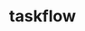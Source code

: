 ---
title: "taskflow"
layout: cache
categories: [package, develop]
meta: {"versions": ["3.7.0"], "compilers": ["gcc@=11.4.0"], "oss": ["ubuntu22.04"], "platforms": ["linux"], "targets": ["x86_64_v3"], "stacks": ["e4s", "root"], "num_specs": 6, "num_specs_by_stack": {"root": 6, "e4s": 6}}
spec_details: [{"hash": "bgmirr7wyb3y54ys25lff7ebovcvluiq", "compiler": "gcc@=11.4.0", "versions": ["3.7.0"], "os": "ubuntu22.04", "platform": "linux", "target": "x86_64_v3", "variants": ["build_system=cmake", "build_type=Release", "generator=make", "~ipo"], "stacks": ["root", "e4s"], "size": "-", "tarball": "https://binaries.spack.io/develop/build_cache/linux-ubuntu22.04-x86_64_v3/gcc-11.4.0/taskflow-3.7.0/linux-ubuntu22.04-x86_64_v3-gcc-11.4.0-taskflow-3.7.0-bgmirr7wyb3y54ys25lff7ebovcvluiq.spack"}, {"hash": "e46lokzdnnwcouaalf4yca2x5c66quy7", "compiler": "gcc@=11.4.0", "versions": ["3.7.0"], "os": "ubuntu22.04", "platform": "linux", "target": "x86_64_v3", "variants": ["build_system=cmake", "build_type=Release", "generator=make", "~ipo"], "stacks": ["root", "e4s"], "size": "-", "tarball": "https://binaries.spack.io/develop/build_cache/linux-ubuntu22.04-x86_64_v3/gcc-11.4.0/taskflow-3.7.0/linux-ubuntu22.04-x86_64_v3-gcc-11.4.0-taskflow-3.7.0-e46lokzdnnwcouaalf4yca2x5c66quy7.spack"}, {"hash": "4yeijdcgf53rsqvl3h7ivybukfwd6fyf", "compiler": "gcc@=11.4.0", "versions": ["3.7.0"], "os": "ubuntu22.04", "platform": "linux", "target": "x86_64_v3", "variants": ["build_system=cmake", "build_type=Release", "generator=make", "~ipo"], "stacks": ["root", "e4s"], "size": "-", "tarball": "https://binaries.spack.io/develop/build_cache/linux-ubuntu22.04-x86_64_v3/gcc-11.4.0/taskflow-3.7.0/linux-ubuntu22.04-x86_64_v3-gcc-11.4.0-taskflow-3.7.0-4yeijdcgf53rsqvl3h7ivybukfwd6fyf.spack"}, {"hash": "4s6agwccfkh2osgim5rj4fz2mowbe4ao", "compiler": "gcc@=11.4.0", "versions": ["3.7.0"], "os": "ubuntu22.04", "platform": "linux", "target": "x86_64_v3", "variants": ["build_system=cmake", "build_type=Release", "generator=make", "~ipo"], "stacks": ["root", "e4s"], "size": "-", "tarball": "https://binaries.spack.io/develop/build_cache/linux-ubuntu22.04-x86_64_v3/gcc-11.4.0/taskflow-3.7.0/linux-ubuntu22.04-x86_64_v3-gcc-11.4.0-taskflow-3.7.0-4s6agwccfkh2osgim5rj4fz2mowbe4ao.spack"}, {"hash": "ttlsdoyczi5mrt5b6fdpitapq2othk73", "compiler": "gcc@=11.4.0", "versions": ["3.7.0"], "os": "ubuntu22.04", "platform": "linux", "target": "x86_64_v3", "variants": ["build_system=cmake", "build_type=Release", "generator=make", "~ipo"], "stacks": ["root", "e4s"], "size": "-", "tarball": "https://binaries.spack.io/develop/build_cache/linux-ubuntu22.04-x86_64_v3/gcc-11.4.0/taskflow-3.7.0/linux-ubuntu22.04-x86_64_v3-gcc-11.4.0-taskflow-3.7.0-ttlsdoyczi5mrt5b6fdpitapq2othk73.spack"}, {"hash": "zrcoczs5oh5lrmlzfi7j6fs7nbsgklnw", "compiler": "gcc@=11.4.0", "versions": ["3.7.0"], "os": "ubuntu22.04", "platform": "linux", "target": "x86_64_v3", "variants": ["build_system=cmake", "build_type=Release", "generator=make", "~ipo"], "stacks": ["root", "e4s"], "size": "-", "tarball": "https://binaries.spack.io/develop/build_cache/linux-ubuntu22.04-x86_64_v3/gcc-11.4.0/taskflow-3.7.0/linux-ubuntu22.04-x86_64_v3-gcc-11.4.0-taskflow-3.7.0-zrcoczs5oh5lrmlzfi7j6fs7nbsgklnw.spack"}]
---